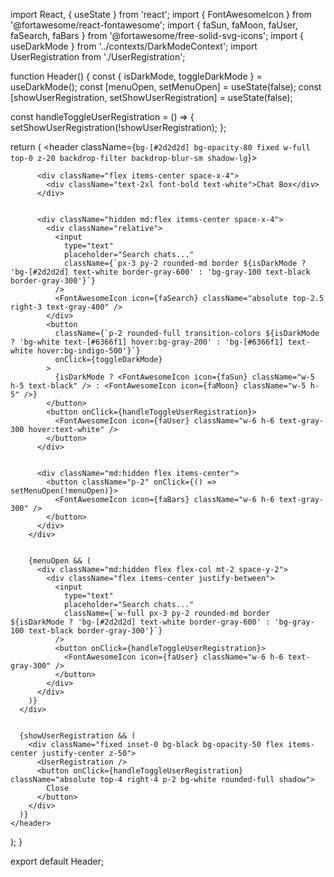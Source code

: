 import React, { useState } from 'react';
import { FontAwesomeIcon } from '@fortawesome/react-fontawesome';
import { faSun, faMoon, faUser, faSearch, faBars } from '@fortawesome/free-solid-svg-icons';
import { useDarkMode } from '../contexts/DarkModeContext';
import UserRegistration from './UserRegistration';

function Header() {
  const { isDarkMode, toggleDarkMode } = useDarkMode();
  const [menuOpen, setMenuOpen] = useState(false);
  const [showUserRegistration, setShowUserRegistration] = useState(false);

  const handleToggleUserRegistration = () => {
    setShowUserRegistration(!showUserRegistration);
  };

  return (
    <header className={`bg-[#2d2d2d] bg-opacity-80 fixed w-full top-0 z-20 backdrop-filter backdrop-blur-sm shadow-lg`}>
      <div className="max-w-7xl mx-auto px-4 sm:px-6 lg:px-8">
        <div className="relative flex items-center justify-between h-16">
          
          <div className="flex items-center space-x-4">
            <div className="text-2xl font-bold text-white">Chat Box</div>
          </div>
          
          
          <div className="hidden md:flex items-center space-x-4">
            <div className="relative">
              <input
                type="text"
                placeholder="Search chats..."
                className={`px-3 py-2 rounded-md border ${isDarkMode ? 'bg-[#2d2d2d] text-white border-gray-600' : 'bg-gray-100 text-black border-gray-300'}`}
              />
              <FontAwesomeIcon icon={faSearch} className="absolute top-2.5 right-3 text-gray-400" />
            </div>
            <button
              className={`p-2 rounded-full transition-colors ${isDarkMode ? 'bg-white text-[#6366f1] hover:bg-gray-200' : 'bg-[#6366f1] text-white hover:bg-indigo-500'}`}
              onClick={toggleDarkMode}
            >
              {isDarkMode ? <FontAwesomeIcon icon={faSun} className="w-5 h-5 text-black" /> : <FontAwesomeIcon icon={faMoon} className="w-5 h-5" />}
            </button>
            <button onClick={handleToggleUserRegistration}>
              <FontAwesomeIcon icon={faUser} className="w-6 h-6 text-gray-300 hover:text-white" />
            </button>
          </div>

          
          <div className="md:hidden flex items-center">
            <button className="p-2" onClick={() => setMenuOpen(!menuOpen)}>
              <FontAwesomeIcon icon={faBars} className="w-6 h-6 text-gray-300" />
            </button>
          </div>
        </div>

        
        {menuOpen && (
          <div className="md:hidden flex flex-col mt-2 space-y-2">
            <div className="flex items-center justify-between">
              <input
                type="text"
                placeholder="Search chats..."
                className={`w-full px-3 py-2 rounded-md border ${isDarkMode ? 'bg-[#2d2d2d] text-white border-gray-600' : 'bg-gray-100 text-black border-gray-300'}`}
              />
              <button onClick={handleToggleUserRegistration}>
                <FontAwesomeIcon icon={faUser} className="w-6 h-6 text-gray-300" />
              </button>
            </div>
          </div>
        )}
      </div>

      
      {showUserRegistration && (
        <div className="fixed inset-0 bg-black bg-opacity-50 flex items-center justify-center z-50">
          <UserRegistration />
          <button onClick={handleToggleUserRegistration} className="absolute top-4 right-4 p-2 bg-white rounded-full shadow">
            Close
          </button>
        </div>
      )}
    </header>
  );
}

export default Header;
